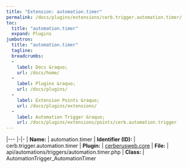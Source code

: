```yaml
---
title: "Extension: automation.timer"
permalink: /docs/plugins/extensions/cerb.trigger.automation.timer/
toc:
  title: "automation.timer"
  expand: Plugins
jumbotron:
  title: "automation.timer"
  tagline: 
  breadcrumbs:
  -
    label: Docs &raquo;
    url: /docs/home/
  -
    label: Plugins &raquo;
    url: /docs/plugins/
  -
    label: Extension Points &raquo;
    url: /docs/plugins/extensions/
  -
    label: Automation Trigger &raquo;
    url: /docs/plugins/extensions/points/cerb.automation.trigger
---
```


|---
|-|-
| **Name:** | automation.timer
| **Identifier (ID):** | cerb.trigger.automation.timer
| **Plugin:** | [cerberusweb.core](/docs/plugins/cerberusweb.core/)
| **File:** | api/automations/triggers/automation.timer.php
| **Class:** | AutomationTrigger_AutomationTimer


